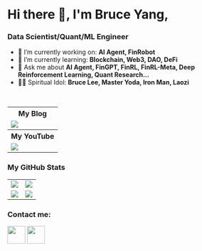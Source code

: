 # Hi there 👋, I'm Bruce Yang, 
### Data Scientist/Quant/ML Engineer

- 🔭 I’m currently working on: __AI Agent, FinRobot__
- 🌱 I’m currently learning: __Blockchain, Web3, DAO, DeFi__
- 💬 Ask me about __AI Agent, FinGPT, FinRL, FinRL-Meta, Deep Reinforcement Learning, Quant Research...__
- 🦸‍♂️ Spiritual Idol: __Bruce Lee, Master Yoda, Iron Man, Laozi__

<br/>


<table>
    <tr>
        <th>My Blog</th>
    </tr>
    <tr>
        <td>
            <a href="https://byfintech.medium.com/"><img src="https://www.vectorlogo.zone/logos/medium/medium-ar21.svg"/></a>
        </td>
    </tr>
        <tr>
        <th>My YouTube</th>
    </tr>
    <tr>
        <td>
            <a href="https://youtube.com/@ByFinTech/"><img src="https://www.vectorlogo.zone/logos/youtube/youtube-ar21.svg"/></a>
        </td>
    </tr>
    
   
</table>



### My GitHub Stats

<table>
    <tr>
        <td>
            <img src="https://github-profile-trophy.vercel.app/?username=bruceyanghy&row=3&column=4&no-bg=true"/>
        </td>
        <td>
            <img src="https://github-readme-streak-stats.herokuapp.com/?user=bruceyanghy"/>
        </td> 
    </tr>
    <tr>
        <td>
            <img src="https://github-readme-stats.vercel.app/api?username=bruceyanghy&count_private=true&show_icons=true&theme=synthwave"/>
        </td>
        <td>
            <img src="https://github-readme-stats.vercel.app/api/top-langs/?username=bruceyanghy&langs_count=10&layout=compact&hide=php,scss,css,html,batchfile,gherkin,freemarker,xslt,tsql,ruby"/>
        </td>
    </tr>
</table>

<!-- 
###  [Education Channel](https://github.com/AI4Finance-Foundation/AI4Finance-Education)

<table>
    <tr>
        <td>
            <img width="450" alt="AI4Finance-Education" src="https://user-images.githubusercontent.com/31713746/201136813-9275e598-11d7-4f85-8f66-cca93b8a6de5.png">
        </td>
    </tr>
</table> -->



### Contact me:

<a href="https://twitter.com/By_FinTech"><img src="https://www.vectorlogo.zone/logos/twitter/twitter-icon.svg" width="40" height="40"/></a>
<a href="https://www.linkedin.com/in/brucehy/"><img src="https://www.vectorlogo.zone/logos/linkedin/linkedin-icon.svg" width="40" height="40"/></a>

